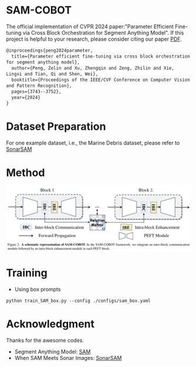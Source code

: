 # SAM-COBOT
The official implementation of CVPR 2024 paper:"Parameter Efficient Fine-tuning via Cross Block Orchestration for Segment Anything Model". If this project is helpful to your research, please consider citing our paper [PDF](https://openaccess.thecvf.com/content/CVPR2024/papers/Peng_Parameter_Efficient_Fine-tuning_via_Cross_Block_Orchestration_for_Segment_Anything_CVPR_2024_paper.pdf).
```
@inproceedings{peng2024parameter,
  title={Parameter efficient fine-tuning via cross block orchestration for segment anything model},
  author={Peng, Zelin and Xu, Zhengqin and Zeng, Zhilin and Xie, Lingxi and Tian, Qi and Shen, Wei},
  booktitle={Proceedings of the IEEE/CVF Conference on Computer Vision and Pattern Recognition},
  pages={3743--3752},
  year={2024}
}
```
# Dataset Preparation
For one example dataset, i.e., the Marine Debris dataset, please refer to [SonarSAM](https://github.com/wangsssky/SonarSAM)

# Method

<img src="framework.png" width="800">

# Training
- Using box prompts
```
python train_SAM_box.py --config ./configs/sam_box.yaml
```
# Acknowledgment
Thanks for the awesome codes.
- Segment Anything Model: [SAM](https://github.com/facebookresearch/segment-anything)
- When SAM Meets Sonar Images: [SonarSAM](https://github.com/wangsssky/SonarSAM)
